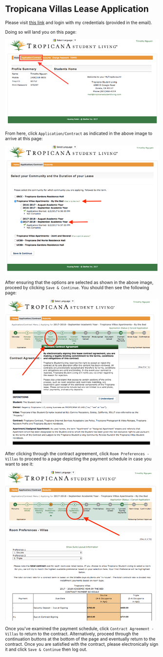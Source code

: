 # Tropicana Villas Lease Application

Please visit [this link](https://myaccount.tropicanastudenthousing.com/StarRezPortal/Default.aspx?Params=L9ezxPcQnQuRGKTzF%2b4sxeNblvAA%2b26c) and login with my credentials (provided in the email).

Doing so will land you on this page:

![](./images/post-login.png)

From here, click `Application/Contract` as indicated in the above image to arrive at this page:

![](./images/application-params.png)

After ensuring that the options are selected as shown in the above image, proceed by clicking `Save & Continue`. You should then see the following page:

![](./images/initial-application.png) 

After clicking through the contract agreement, click `Room Preferences - Villas` to proceed to a page depicting the payment schedule in case you want to see it:

![](./images/payment-schedule.png)

Once you've examined the payment schedule, click `Contract Agreement - Villas` to return to the contract. Alternatively, proceed through the continuation buttons at the bottom of the page and eventually return to the contract. Once you are satisfied with the contract, please electronically sign it and click `Save & Continue` then log out.